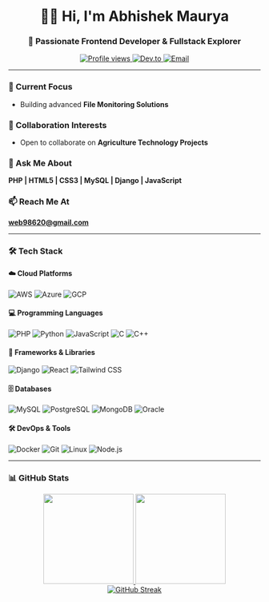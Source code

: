 <h1 align="center">👨‍💻 Hi, I'm Abhishek Maurya</h1>
<h3 align="center">🚀 Passionate Frontend Developer & Fullstack Explorer</h3>

<p align="center">
  <a href="https://github.com/abhishek98620">
    <img src="https://komarev.com/ghpvc/?username=abhishek98620&label=Profile%20views&color=0e75b6&style=flat" alt="Profile views" />
  </a>
  <a href="https://dev.to/abhishekmaurya">
    <img src="https://img.shields.io/badge/dev.to-0A0A0A?style=for-the-badge&logo=devdotto&logoColor=white" alt="Dev.to" />
  </a>
  <a href="mailto:web98620@gmail.com">
    <img src="https://img.shields.io/badge/Gmail-D14836?style=for-the-badge&logo=gmail&logoColor=white" alt="Email" />
  </a>
</p>



---

### 🔭 Current Focus
- Building advanced **File Monitoring Solutions**

### 🌱 Collaboration Interests
- Open to collaborate on **Agriculture Technology Projects**

### 💬 Ask Me About
**PHP | HTML5 | CSS3 | MySQL | Django | JavaScript**

### 📫 Reach Me At
**web98620@gmail.com**

---

### 🛠️ Tech Stack

#### ☁️ Cloud Platforms
![AWS](https://img.shields.io/badge/AWS-%23FF9900.svg?style=for-the-badge&logo=amazon-aws&logoColor=white)
![Azure](https://img.shields.io/badge/Azure-%230072C6.svg?style=for-the-badge&logo=microsoft-azure&logoColor=white)
![GCP](https://img.shields.io/badge/Google_Cloud-%234285F4.svg?style=for-the-badge&logo=google-cloud&logoColor=white)

#### 💻 Programming Languages
![PHP](https://img.shields.io/badge/PHP-%23777BB4.svg?style=for-the-badge&logo=php&logoColor=white)
![Python](https://img.shields.io/badge/Python-%233776AB.svg?style=for-the-badge&logo=python&logoColor=white)
![JavaScript](https://img.shields.io/badge/JavaScript-%23323330.svg?style=for-the-badge&logo=javascript&logoColor=%23F7DF1E)
![C](https://img.shields.io/badge/C-%2300599C.svg?style=for-the-badge&logo=c&logoColor=white)
![C++](https://img.shields.io/badge/C++-%2300599C.svg?style=for-the-badge&logo=c%2B%2B&logoColor=white)

#### 🧩 Frameworks & Libraries
![Django](https://img.shields.io/badge/Django-%23092E20.svg?style=for-the-badge&logo=django&logoColor=white)
![React](https://img.shields.io/badge/React-%2320232a.svg?style=for-the-badge&logo=react&logoColor=%2361DAFB)
![Tailwind CSS](https://img.shields.io/badge/Tailwind_CSS-%2338B2AC.svg?style=for-the-badge&logo=tailwind-css&logoColor=white)

#### 🗄️ Databases
![MySQL](https://img.shields.io/badge/MySQL-%234479A1.svg?style=for-the-badge&logo=mysql&logoColor=white)
![PostgreSQL](https://img.shields.io/badge/PostgreSQL-%23316192.svg?style=for-the-badge&logo=postgresql&logoColor=white)
![MongoDB](https://img.shields.io/badge/MongoDB-%2347A248.svg?style=for-the-badge&logo=mongodb&logoColor=white)
![Oracle](https://img.shields.io/badge/Oracle-%23F00000.svg?style=for-the-badge&logo=oracle&logoColor=white)

#### 🛠️ DevOps & Tools
![Docker](https://img.shields.io/badge/Docker-%232496ED.svg?style=for-the-badge&logo=docker&logoColor=white)
![Git](https://img.shields.io/badge/Git-%23F05032.svg?style=for-the-badge&logo=git&logoColor=white)
![Linux](https://img.shields.io/badge/Linux-%23FCC624.svg?style=for-the-badge&logo=linux&logoColor=black)
![Node.js](https://img.shields.io/badge/Node.js-%23339933.svg?style=for-the-badge&logo=node.js&logoColor=white)

---

### 📊 GitHub Stats

<div align="center">
  <a href="https://github.com/abhishek98620">
    <img height="180em" src="https://github-readme-stats.vercel.app/api?username=abhishek98620&show_icons=true&theme=dark&count_private=true&include_all_commits=true" />
    <img height="180em" src="https://github-readme-stats.vercel.app/api/top-langs/?username=abhishek98620&layout=compact&theme=dark&langs_count=8" />
  </a>
</div>

<div align="center">
  <a href="https://github.com/abhishek98620">
    <img src="https://github-readme-streak-stats.herokuapp.com/?user=abhishek98620&theme=dark" alt="GitHub Streak" />
  </a>
</div>
